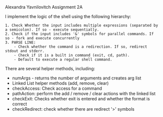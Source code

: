 Alexandra Yavnilovitch
Assignment 2A

I implement the logic of the shell using the following hierarchy:

	1. Check Whether the input includes multiple expressions (separated by a semicolon). If so - execute sequentially.
	2. Check if the input includes '&' symbols for parallel commands. If so - fork and execute concurrently 
	3. PARSE LINE:
		- Check whether the command is a redirection. If so, redirect stdout and stderr.
		- Check if it is a built in command (exit, cd, path).
		- Default to execute a regular shell command.

There are several helper methods, including:
- numArgs - returns the number of arguments and creates arg list
- Linked List helper methods (add, remove, clear)
- checkAccess: Check access for a command
- pathAction: perform the add / remove / clear actions with the linked list
- checkExit: Checks whether exit is entered and whether the format is correct
- checkRedirect: check whether there are redirect '>' symbols
